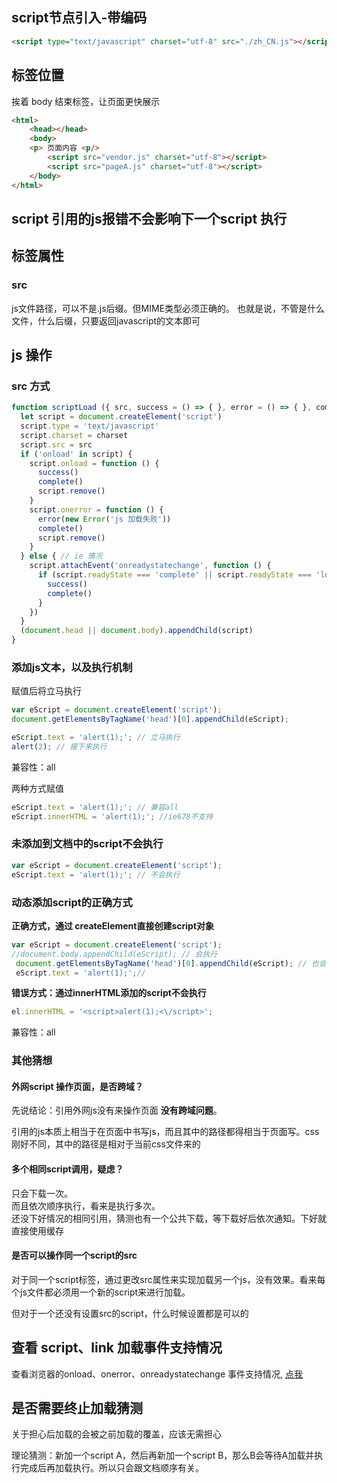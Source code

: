 
## script节点引入-带编码

```html
<script type="text/javascript" charset="utf-8" src="./zh_CN.js"></script>
```

## 标签位置

挨着 body 结束标签，让页面更快展示

```html
<html>
	<head></head>
	<body>
    <p> 页面内容 <p/>
		<script src="vendor.js" charset="utf-8"></script>
		<script src="pageA.js" charset="utf-8"></script>
	</body>
</html>
```

## script 引用的js报错不会影响下一个script 执行

## 标签属性

### src

js文件路径，可以不是.js后缀。但MIME类型必须正确的。
也就是说，不管是什么文件，什么后缀，只要返回javascript的文本即可

## js 操作


### src 方式

```js
function scriptLoad ({ src, success = () => { }, error = () => { }, complete = () => { }, charset = 'utf-8' }) {
  let script = document.createElement('script')
  script.type = 'text/javascript'
  script.charset = charset
  script.src = src
  if ('onload' in script) {
    script.onload = function () {
      success()
      complete()
      script.remove()
    }
    script.onerror = function () {
      error(new Error('js 加载失败'))
      complete()
      script.remove()
    }
  } else { // ie 情况
    script.attachEvent('onreadystatechange', function () {
      if (script.readyState === 'complete' || script.readyState === 'loaded') {
        success()
        complete()
      }
    })
  }
  (document.head || document.body).appendChild(script)
}
```

### 添加js文本，以及执行机制

赋值后将立马执行

```js
var eScript = document.createElement('script');
document.getElementsByTagName('head')[0].appendChild(eScript);

eScript.text = 'alert(1);'; // 立马执行
alert(2); // 接下来执行
```

兼容性：all

两种方式赋值

```js
eScript.text = 'alert(1);'; // 兼容all
eScript.innerHTML = 'alert(1);'; //ie678不支持
```

### 未添加到文档中的script不会执行

```js
var eScript = document.createElement('script');
eScript.text = 'alert(1);'; // 不会执行
```

### 动态添加script的正确方式

**正确方式，通过 createElement直接创建script对象**

```js
var eScript = document.createElement('script');
//document.body.appendChild(eScript); // 会执行
 document.getElementsByTagName('head')[0].appendChild(eScript); // 也会执行
 eScript.text = 'alert(1);';//
```

**错误方式：通过innerHTML添加的script不会执行**

```js
el.innerHTML = '<script>alert(1);<\/script>';
```

兼容性：all

### 其他猜想

#### 外网script 操作页面，是否跨域？

先说结论：引用外网js没有来操作页面 **没有跨域问题**。

引用的js本质上相当于在页面中书写js，而且其中的路径都得相当于页面写。css刚好不同，其中的路径是相对于当前css文件来的

#### 多个相同script调用，疑虑？

只会下载一次。  
而且依次顺序执行，看来是执行多次。  
还没下好情况的相同引用，猜测也有一个公共下载，等下载好后依次通知。下好就直接使用缓存

#### 是否可以操作同一个script的src
对于同一个script标签，通过更改src属性来实现加载另一个js，没有效果。看来每个js文件都必须用一个新的script来进行加载。

但对于一个还没有设置src的script，什么时候设置都是可以的

## 查看 script、link 加载事件支持情况

查看浏览器的onload、onerror、onreadystatechange 事件支持情况, [点我](https://pie.gd/test/script-link-events/)





## 是否需要终止加载猜测
关于担心后加载的会被之前加载的覆盖，应该无需担心

理论猜测：新加一个script A，然后再新加一个script B，那么B会等待A加载并执行完成后再加载执行。所以只会跟文档顺序有关。
